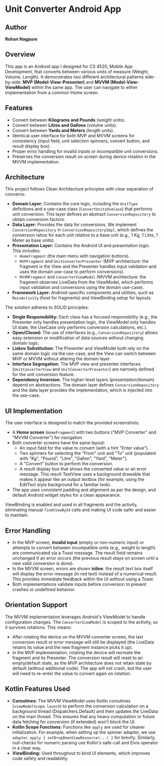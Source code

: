 # Unit Converter Android App

## Author
**Rohan Nagpure**

## Overview

This app is an Android app I designed for CS 4520, Mobile App Development, that converts between various units of measure (Weight, Volume, Length). It demonstrates two different architectural patterns side-by-side: **MVP (Model-View-Presenter)** and **MVVM (Model-View-ViewModel)** within the same app. The user can navigate to either implementation from a common Home screen.

## Features
- Convert between **Kilograms and Pounds** (weight units).
- Convert between **Litres and Gallons** (volume units).
- Convert between **Yards and Meters** (length units).
- Identical user interface for both MVP and MVVM screens for consistency (input field, unit selection spinners, convert button, and result display box).
- Proper error handling for invalid inputs or incompatible unit conversions.
- Preserves the conversion result on screen during device rotation in the MVVM implementation.

## Architecture
This project follows Clean Architecture principles with clear separation of concerns:
- **Domain Layer:** Contains the core logic, including the `UnitType` definitions and a use-case class (`ConvertUnitsUseCase`) that performs unit conversion. This layer defines an abstract `ConversionRepository` to obtain conversion factors.
- **Data Layer:** Provides the data for conversions. We implement `ConversionRepository` in `ConversionRepositoryImpl`, which defines the conversion ratios for each unit relative to a base unit (e.g., 1 Kg, 1 Litre, 1 Meter as base units).
- **Presentation Layer:** Contains the Android UI and presentation logic. This includes:
  - `HomeFragment` (the main menu with navigation buttons).
  - `MVPFragment` and `UnitConverterPresenter` (MVP architecture: the fragment is the View and the Presenter handles input validation and uses the domain use-case to perform conversions).
  - `MVVMFragment` and `ConverterViewModel` (MVVM architecture: the fragment observes LiveData from the ViewModel, which performs input validation and conversions using the domain use-case).
- **Framework Layer:** Android-specific components and utilities, such as `MainActivity` (host for fragments) and ViewBinding setup for layouts.

The solution adheres to SOLID principles:
- **Single Responsibility:** Each class has a focused responsibility (e.g., the Presenter only handles presentation logic, the ViewModel only handles UI state, the UseCase only performs conversion calculations, etc.).
- **Open/Closed:** The use of interfaces (e.g., `ConversionRepository`) allows easy extension or modification of data sources without changing domain logic.
- **Liskov Substitution:** The Presenter and ViewModel both rely on the same domain logic via the use-case, and the View can switch between MVP or MVVM without altering the domain layer.
- **Interface Segregation:** The MVP view and presenter interfaces (`UnitConverterView` and `UnitConverterPresenter`) are narrowly defined for the unit conversion feature.
- **Dependency Inversion:** The higher-level layers (presentation/domain) depend on abstractions. The domain layer defines `ConversionRepository` and the data layer provides the implementation, which is injected into the use-case.

## UI Implementation
The user interface is designed to match the provided screenshots:
- A **Home screen** (`HomeFragment`) with two buttons ("MVP Converter" and "MVVM Converter") for navigation.
- Both converter screens have the same layout:
  - An input field for the value to convert (with a hint "Enter value").
  - Two spinners for selecting the "From" unit and "To" unit (populated with "Kg", "Pound", "Litre", "Gallon", "Yard", "Meter").
  - A "Convert" button to perform the conversion.
  - A result display box that shows the converted value or an error message. This result TextView uses a background drawable that makes it appear like an output textbox (for example, using the EditText style background for a familiar look).
- The app uses consistent padding and alignment as per the design, and default Android widget styles for a clean appearance.

ViewBinding is enabled and used in all fragments and the activity, eliminating manual `findViewById` calls and making UI code safer and easier to maintain.

## Error Handling
- In the MVP screen, **invalid input** (empty or non-numeric input) or attempts to convert between incompatible units (e.g., weight to length) are communicated via a Toast message. The result field remains unchanged if an error occurs (the previous result stays on screen until a new valid conversion is done).
- In the MVVM screen, errors are shown **inline**: the result text box itself will display the error message (in red text) instead of a numerical result. This provides immediate feedback within the UI without using a Toast.
- Both implementations validate inputs before conversion to prevent crashes or undefined behavior. 

## Orientation Support
The MVVM implementation leverages Android's ViewModel to handle configuration changes. The `ConverterViewModel` is scoped to the activity, so it survives rotations. This means:
- After rotating the device on the MVVM converter screen, the last conversion result or error message will still be displayed (the LiveData retains its value and the new fragment instance picks it up).
- In the MVP implementation, rotating the device will recreate the fragment and its Presenter. The conversion result will reset to an empty/default state, as the MVP architecture does not retain state by default (without additional code). The app will not crash, but the user will need to re-enter the value to convert again on rotation.

## Kotlin Features Used
- **Coroutines:** The MVVM ViewModel uses Kotlin coroutines (`viewModelScope.launch`) to perform the conversion calculation on a background thread (Dispatchers.Default) and then updates the LiveData on the main thread. This ensures that any heavy computation or future data fetching for conversion (if extended) won't block the UI.
- **Kotlin Scope Functions:** Functions like `apply` are used for cleaner initialization. For example, when setting up the spinner adapter, we use `adapter.apply { setDropDownViewResource(...) }` for brevity. Similarly, null-checks for numeric parsing use Kotlin's safe-call and Elvis operator in a clear way.
- **ViewBinding:** Used throughout to bind UI elements, which improves code safety and readability.


